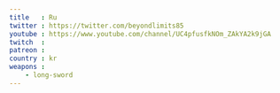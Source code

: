 ```yaml
---
title   : Ru
twitter : https://twitter.com/beyondlimits85
youtube : https://www.youtube.com/channel/UC4pfusfkNOm_ZAkYA2k9jGA
twitch  : 
patreon : 
country : kr
weapons :
    - long-sword
---
```


